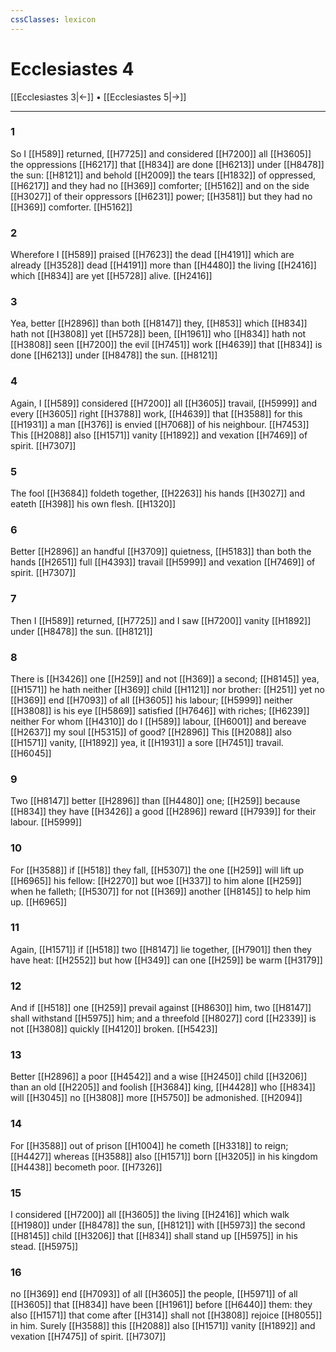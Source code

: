 ```yaml
---
cssClasses: lexicon
---
```

# Ecclesiastes 4

[[Ecclesiastes 3|←]] • [[Ecclesiastes 5|→]]

---

### 1
So I [[H589]] returned, [[H7725]] and considered [[H7200]] all [[H3605]] the oppressions [[H6217]] that [[H834]] are done [[H6213]] under [[H8478]] the sun: [[H8121]] and behold [[H2009]] the tears [[H1832]] of oppressed, [[H6217]] and they had no [[H369]] comforter; [[H5162]] and on the side [[H3027]] of their oppressors [[H6231]] power; [[H3581]] but they had no [[H369]] comforter. [[H5162]]

### 2
Wherefore I [[H589]] praised [[H7623]] the dead [[H4191]] which are already [[H3528]] dead [[H4191]] more than [[H4480]] the living [[H2416]] which [[H834]] are yet [[H5728]] alive. [[H2416]]

### 3
Yea, better [[H2896]] than both [[H8147]]  they, [[H853]] which [[H834]] hath not [[H3808]] yet [[H5728]] been, [[H1961]] who [[H834]] hath not [[H3808]] seen [[H7200]] the evil [[H7451]] work [[H4639]] that [[H834]] is done [[H6213]] under [[H8478]] the sun. [[H8121]]

### 4
Again, I [[H589]] considered [[H7200]] all [[H3605]] travail, [[H5999]] and every [[H3605]] right [[H3788]] work, [[H4639]] that [[H3588]] for this [[H1931]] a man [[H376]] is envied [[H7068]] of his neighbour. [[H7453]] This [[H2088]] also [[H1571]] vanity [[H1892]] and vexation [[H7469]] of spirit. [[H7307]]

### 5
The fool [[H3684]] foldeth together, [[H2263]] his hands [[H3027]] and eateth [[H398]] his own flesh. [[H1320]]

### 6
Better [[H2896]] an handful [[H3709]] quietness, [[H5183]] than both the hands [[H2651]] full [[H4393]] travail [[H5999]] and vexation [[H7469]] of spirit. [[H7307]]

### 7
Then I [[H589]] returned, [[H7725]] and I saw [[H7200]] vanity [[H1892]] under [[H8478]] the sun. [[H8121]]

### 8
There is [[H3426]] one [[H259]] and not [[H369]] a second; [[H8145]] yea, [[H1571]] he hath neither [[H369]] child [[H1121]] nor brother: [[H251]] yet no [[H369]] end [[H7093]] of all [[H3605]] his labour; [[H5999]] neither [[H3808]] is his eye [[H5869]] satisfied [[H7646]] with riches; [[H6239]] neither For whom [[H4310]] do I [[H589]] labour, [[H6001]] and bereave [[H2637]] my soul [[H5315]] of good? [[H2896]] This [[H2088]] also [[H1571]] vanity, [[H1892]] yea, it [[H1931]] a sore [[H7451]] travail. [[H6045]]

### 9
Two [[H8147]] better [[H2896]] than [[H4480]] one; [[H259]] because [[H834]] they have [[H3426]] a good [[H2896]] reward [[H7939]] for their labour. [[H5999]]

### 10
For [[H3588]] if [[H518]] they fall, [[H5307]] the one [[H259]] will lift up [[H6965]] his fellow: [[H2270]] but woe [[H337]] to him alone [[H259]] when he falleth; [[H5307]] for not [[H369]] another [[H8145]] to help him up. [[H6965]]

### 11
Again, [[H1571]] if [[H518]] two [[H8147]] lie together, [[H7901]] then they have heat: [[H2552]] but how [[H349]] can one [[H259]] be warm [[H3179]]

### 12
And if [[H518]] one [[H259]] prevail against [[H8630]] him, two [[H8147]] shall withstand [[H5975]] him; and a threefold [[H8027]] cord [[H2339]] is not [[H3808]] quickly [[H4120]] broken. [[H5423]]

### 13
Better [[H2896]] a poor [[H4542]] and a wise [[H2450]] child [[H3206]] than an old [[H2205]] and foolish [[H3684]] king, [[H4428]] who [[H834]] will [[H3045]] no [[H3808]] more [[H5750]] be admonished. [[H2094]]

### 14
For [[H3588]] out of prison [[H1004]] he cometh [[H3318]] to reign; [[H4427]] whereas [[H3588]] also [[H1571]] born [[H3205]] in his kingdom [[H4438]] becometh poor. [[H7326]]

### 15
I considered [[H7200]] all [[H3605]] the living [[H2416]] which walk [[H1980]] under [[H8478]] the sun, [[H8121]] with [[H5973]] the second [[H8145]] child [[H3206]] that [[H834]] shall stand up [[H5975]] in his stead. [[H5975]]

### 16
no [[H369]] end [[H7093]] of all [[H3605]] the people, [[H5971]] of all [[H3605]] that [[H834]] have been [[H1961]] before [[H6440]] them: they also [[H1571]] that come after [[H314]] shall not [[H3808]] rejoice [[H8055]] in him. Surely [[H3588]] this [[H2088]] also [[H1571]] vanity [[H1892]] and vexation [[H7475]] of spirit. [[H7307]]